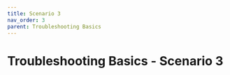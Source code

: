 ```yaml
---
title: Scenario 3
nav_order: 3
parent: Troubleshooting Basics
---
```


# Troubleshooting Basics - Scenario 3